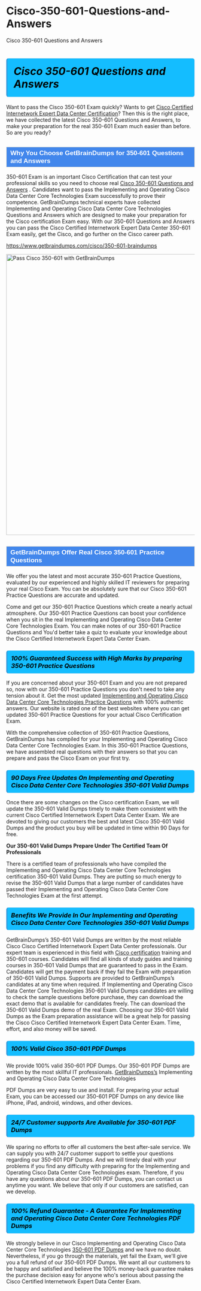 # Cisco-350-601-Questions-and-Answers
Cisco 350-601 Questions and Answers
<h1><strong><span style="display: block; color: #000000; background: #14BDFF; border: 0.5px solid #AED6F1; border-left: 3px solid #3498DB; padding: .6em; border-radius: 6px;">                     <em>Cisco 350-601 <span class="exam_variation">Questions and Answers</span> </em>                </span></strong>            </h1>                        <p>Want to pass the Cisco 350-601 Exam quickly? Wants to get <a href="https://www.getbraindumps.com/cisco/ccie-data-center-braindumps.html">Cisco Certified Internetwork Expert Data Center Certification</a>?  Then this is the right place, we have collected the             latest Cisco 350-601 <span class="exam_variation">Questions and Answers</span>, to make your preparation for the real 350-601 Exam much easier than before. So are you ready?</p>                        <h2 style="background: #4287ec; border: 1px solid #cccccc; padding: 5px 10px;">                <span style="color: #ffffff;">                    <span style="font-size: 11pt;">                        <span style="line-height: normal;">                            <span style="font-family: Calibri,sans-serif;">                                <strong>                                    <span style="font-size: 13.0pt;">Why You Choose GetBrainDumps for 350-601 <span class="exam_variation">Questions and Answers</span></span>                                </strong>                            </span>                        </span>                    </span>                </span>            </h2>                        <p>350-601 Exam is an important Cisco Certification that can test your professional skills so you need to choose real <a href="https://www.getbraindumps.com/cisco/350-601-braindumps">Cisco 350-601 <span class="exam_variation">Questions and Answers</span></a> .             Candidates want to pass the Implementing and Operating Cisco Data Center Core Technologies Exam successfully to prove their competence. GetBrainDumps technical experts             have collected Implementing and Operating Cisco Data Center Core Technologies <span class="exam_variation">Questions and Answers</span> which are designed to make your preparation for the Cisco certification Exam easy. With our             350-601 <span class="exam_variation">Questions and Answers</span> you can pass the Cisco Certified Internetwork Expert Data Center 350-601 Exam easily, get the Cisco, and go further on the Cisco career path.</p>                        <p><a href="https://www.getbraindumps.com/cisco/350-601-braindumps">https://www.getbraindumps.com/cisco/350-601-braindumps</a></p>                        <p><a href="https://www.getbraindumps.com/"><img src="https://www.getbraindumps.com/images/get-updated-exam-questions-with-discount-getbraindumps.jpg" class="postImage" alt="Pass Cisco 350-601 with GetBrainDumps" width="750"></a></p>                            <h2 style="background: #4287ec; border: 1px solid #cccccc; padding: 5px 10px;">                <span style="color: #ffffff;">                    <span style="font-size: 11pt;">                        <span style="line-height: normal;">                            <span style="font-family: Calibri,sans-serif;">                                <strong>                                    <span style="font-size: 13.0pt;">GetBrainDumps Offer Real Cisco 350-601 <span class="exam_variation2">Practice Questions</span></span>                                </strong>                            </span>                        </span>                    </span>                </span>            </h2>                        <p>We offer you the latest and most accurate 350-601 <span class="exam_variation2">Practice Questions</span>, evaluated by our experienced and highly skilled IT reviewers for preparing your             real Cisco Exam. You can be absolutely sure that our Cisco 350-601 <span class="exam_variation2">Practice Questions</span> are accurate and updated.</p>                        <p>Come and get our 350-601 <span class="exam_variation2">Practice Questions</span> which create a nearly actual atmosphere. Our 350-601 <span class="exam_variation2">Practice Questions</span> can boost your confidence when you sit             in the real Implementing and Operating Cisco Data Center Core Technologies Exam. You can make notes of our 350-601 <span class="exam_variation2">Practice Questions</span> and You'd better take a quiz to evaluate             your knowledge about the Cisco Certified Internetwork Expert Data Center Exam.</p>                        <h3>                <strong>                    <span style="display: block; color: #000000; background: #14BDFF; border: 0.5px solid #AED6F1; border-left: 3px solid #3498DB; padding: .6em; border-radius: 6px;">                        <em>100% Guaranteed Success with High Marks by preparing 350-601 <span class="exam_variation2">Practice Questions</span></em>                    </span>                </strong>            </h3>                        <p>If you are concerned about your 350-601 Exam and you are not prepared so, now with our 350-601 <span class="exam_variation2">Practice Questions</span> you don't need to take any tension about it.            Get the most updated <a href="https://www.getbraindumps.com/cisco/350-601-braindumps">Implementing and Operating Cisco Data Center Core Technologies <span class="exam_variation2">Practice Questions</span></a> with 100% authentic answers. Our website is rated one of the best websites where you can             get updated 350-601 <span class="exam_variation2">Practice Questions</span> for your actual Cisco Certification Exam.</p>                        <p>With the comprehensive collection of 350-601 <span class="exam_variation2">Practice Questions</span>, GetBrainDumps has compiled for your Implementing and Operating Cisco Data Center Core Technologies Exam. In this 350-601 <span class="exam_variation2">Practice Questions</span>,             we have assembled real questions with their answers so that you can prepare and pass the Cisco Exam on your first try.</p>                        <h3>                <strong>                    <span style="display: block; color: #000000; background: #14BDFF; border: 0.5px solid #AED6F1; border-left: 3px solid #3498DB; padding: .6em; border-radius: 6px;">                        <em>90 Days Free Updates On Implementing and Operating Cisco Data Center Core Technologies 350-601 <span class="exam_variation3">Valid Dumps</span></em>                    </span>                </strong>            </h3>                        <p>Once there are some changes on the Cisco certification Exam, we will update the 350-601 <span class="exam_variation3">Valid Dumps</span> timely to make them consistent with the current             Cisco Certified Internetwork Expert Data Center Exam. We are devoted to giving our customers the best and latest Cisco 350-601 <span class="exam_variation3">Valid Dumps</span> and the product you buy             will be updated in time within 90 Days for free.</p>                        <p><strong>Our 350-601 <span class="exam_variation3">Valid Dumps</span> Prepare Under The Certified Team Of Professionals</strong></p>                        <p>There is a certified team of professionals who have compiled the Implementing and Operating Cisco Data Center Core Technologies certification             350-601 <span class="exam_variation3">Valid Dumps</span>. They are putting so much energy to revise the 350-601 <span class="exam_variation3">Valid Dumps</span> that a large number of candidates have passed             their Implementing and Operating Cisco Data Center Core Technologies Exam  at the first attempt.</p>                        <h3>                <strong>                    <span style="display: block; color: #000000; background: #14BDFF; border: 0.5px solid #AED6F1; border-left: 3px solid #3498DB; padding: .6em; border-radius: 6px;">                        <em>Benefits We Provide In Our Implementing and Operating Cisco Data Center Core Technologies 350-601 <span class="exam_variation3">Valid Dumps</span></em>                    </span>                </strong>            </h3>                        <p>GetBrainDumps’s 350-601 <span class="exam_variation3">Valid Dumps</span> are written by the most reliable Cisco Cisco Certified Internetwork Expert Data Center professionals. Our expert team is experienced in             this field with <a href="https://www.getbraindumps.com/cisco-braindumps.html">Cisco certification</a> training and 350-601 courses. Candidates will find all kinds of study guides and training courses in             350-601 <span class="exam_variation3">Valid Dumps</span> that are guaranteed to pass in the Exam. Candidates will get the payment back if they fail the Exam with preparation of             350-601 <span class="exam_variation3">Valid Dumps</span>. Supports are provided to GetBrainDumps’s candidates at any time when required. If Implementing and Operating Cisco Data Center Core Technologies             350-601 <span class="exam_variation3">Valid Dumps</span> candidates are willing to check the sample questions before purchase, they can download the exact demo that is available             for candidates freely. The can download the 350-601 <span class="exam_variation3">Valid Dumps</span> demo of the real Exam. Choosing our 350-601 <span class="exam_variation3">Valid Dumps</span> as the Exam preparation             assistance will be a great help for passing the Cisco Cisco Certified Internetwork Expert Data Center Exam. Time, effort, and also money will be saved.</p>                        <h3>                <strong>                    <span style="display: block; color: #000000; background: #14BDFF; border: 0.5px solid #AED6F1; border-left: 3px solid #3498DB; padding: .6em; border-radius: 6px;">                        <em>100% Valid Cisco 350-601 <span class="exam_variation4">PDF Dumps</span></em>                    </span>                </strong>            </h3>                        <p>We provide 100% valid 350-601 <span class="exam_variation4">PDF Dumps</span>. Our 350-601 <span class="exam_variation4">PDF Dumps</span> are written by the most skillful IT professionals. <a href="https://www.getbraindumps.com/">GetBrainDumps’s</a> Implementing and Operating Cisco Data Center Core Technologies</p>            <p> <span class="exam_variation4">PDF Dumps</span> are very easy to use and install. For preparing your actual Exam, you can be accessed our 350-601 <span class="exam_variation4">PDF Dumps</span> on any device like iPhone, iPad, android, windows, and other devices.</p>                        <h3>                <strong>                    <span style="display: block; color: #000000; background: #14BDFF; border: 0.5px solid #AED6F1; border-left: 3px solid #3498DB; padding: .6em; border-radius: 6px;">                        <em>24/7 Customer supports Are Available for 350-601 <span class="exam_variation4">PDF Dumps</span></em>                    </span>                </strong>            </h3>                        <p>We sparing no efforts to offer all customers the best after-sale service. We can supply you with 24/7 customer support to settle your             questions regarding our 350-601 <span class="exam_variation4">PDF Dumps</span>. And we will timely deal with your problems if you find any difficulty with preparing for the             Implementing and Operating Cisco Data Center Core Technologies exam. Therefore, if you have any questions about our 350-601 <span class="exam_variation4">PDF Dumps</span>, you can contact us             anytime you want. We believe that only if our customers are satisfied, can we develop.</p>                        <h3>                <strong>                    <span style="display: block; color: #000000; background: #14BDFF; border: 0.5px solid #AED6F1; border-left: 3px solid #3498DB; padding: .6em; border-radius: 6px;">                        <em>100% Refund Guarantee - A Guarantee For Implementing and Operating Cisco Data Center Core Technologies <span class="exam_variation4">PDF Dumps</span></em>                    </span>                </strong>            </h3>                        <p>We strongly believe in our Cisco Implementing and Operating Cisco Data Center Core Technologies <a href="https://www.getbraindumps.com/cisco/350-601-braindumps">350-601 <span class="exam_variation4">PDF Dumps</span></a> and we have no doubt. Nevertheless, if you go through             the materials, yet fail the Exam, we'll give you a full refund of our 350-601 <span class="exam_variation4">PDF Dumps</span>. We want all our customers to be happy and satisfied and             believe the 100% money-back guarantee makes the purchase decision easy for anyone who's serious about passing the Cisco Certified Internetwork Expert Data Center Exam.</p>                    

